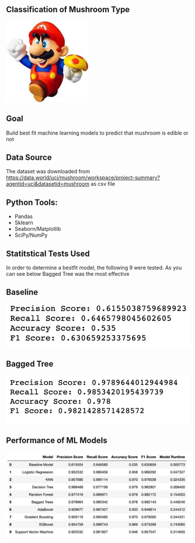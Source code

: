 ## Classification of Mushroom Type
![header](https://github.com/toprakmehmet/mushroom_classification/blob/master/pics/mushrooooom.jpeg)


## Goal
Build best fit machine learning models to predict that mushroom is edible or not

## Data Source
The dataset was downloaded from https://data.world/uci/mushroom/workspace/project-summary?agentid=uci&datasetid=mushroom as csv file

## Python Tools:
   - Pandas
   - Sklearn
   - Seaborn/Matplotlib
   - SciPy/NumPy

## Statitstical Tests Used
In order to determine a bestfit model, the following 9 were tested. As you can see below Bagged Tree was the most effective

## Baseline
![img](https://github.com/toprakmehmet/mushroom_classification/blob/master/pics/baseline.png)

## Bagged Tree
![img](https://github.com/toprakmehmet/mushroom_classification/blob/master/pics/best%20model.png)



## Performance of ML Models
![header](https://github.com/toprakmehmet/mushroom_classification/blob/master/pics/result.png)


